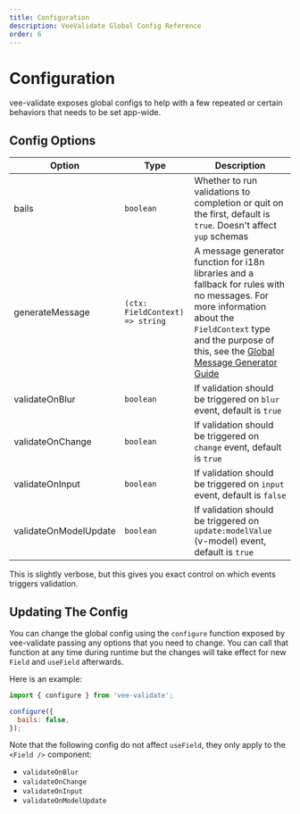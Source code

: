 ```yaml
---
title: Configuration
description: VeeValidate Global Config Reference
order: 6
---
```


# Configuration

vee-validate exposes global configs to help with a few repeated or certain behaviors that needs to be set app-wide.

## Config Options

| Option                | Type                            | Description                                                                                                                                                                                                                                           |
| --------------------- | ------------------------------- | ----------------------------------------------------------------------------------------------------------------------------------------------------------------------------------------------------------------------------------------------------- |
| bails                 | `boolean`                       | Whether to run validations to completion or quit on the first, default is `true`. Doesn't affect `yup` schemas                                                                                                                                        |
| generateMessage       | `(ctx: FieldContext) => string` | A message generator function for i18n libraries and a fallback for rules with no messages. For more information about the `FieldContext` type and the purpose of this, see the [Global Message Generator Guide](/guide/i18n#global-message-generator) |
| validateOnBlur        | `boolean`                       | If validation should be triggered on `blur` event, default is `true`                                                                                                                                                                                  |
| validateOnChange      | `boolean`                       | If validation should be triggered on `change` event, default is `true`                                                                                                                                                                                |
| validateOnInput       | `boolean`                       | If validation should be triggered on `input` event, default is `false`                                                                                                                                                                                |
| validateOnModelUpdate | `boolean`                       | If validation should be triggered on `update:modelValue` (v-model) event, default is `true`                                                                                                                                                           |

This is slightly verbose, but this gives you exact control on which events triggers validation.

## Updating The Config

You can change the global config using the `configure` function exposed by vee-validate passing any options that you need to change. You can call that function at any time during runtime but the changes will take effect for new `Field` and `useField` afterwards.

Here is an example:

```js
import { configure } from 'vee-validate';

configure({
  bails: false,
});
```

<doc-tip>

Note that the following config do not affect `useField`, they only apply to the `<Field />` component:

- `validateOnBlur`
- `validateOnChange`
- `validateOnInput`
- `validateOnModelUpdate`

</doc-tip>
